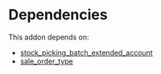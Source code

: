 # Dependencies

This addon depends on:

- [stock_picking_batch_extended_account](../../../../odoo-bringout-oca-stock-logistics-workflow-stock_picking_batch_extended_account)
- [sale_order_type](../../../../odoo-bringout-oca-sale-workflow-sale_order_type)
